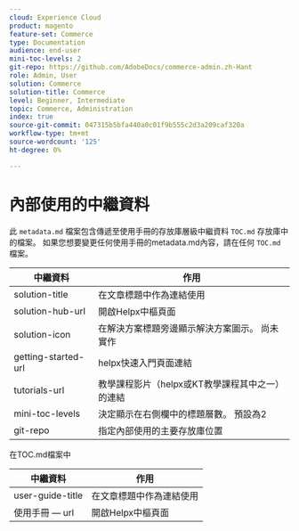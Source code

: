 ```yaml
---
cloud: Experience Cloud
product: magento
feature-set: Commerce
type: Documentation
audience: end-user
mini-toc-levels: 2
git-repo: https://github.com/AdobeDocs/commerce-admin.zh-Hant
role: Admin, User
solution: Commerce
solution-title: Commerce
level: Beginner, Intermediate
topic: Commerce, Administration
index: true
source-git-commit: 047315b5bfa440a0c01f9b555c2d3a209caf320a
workflow-type: tm+mt
source-wordcount: '125'
ht-degree: 0%

---
```



# 內部使用的中繼資料

此 `metadata.md` 檔案包含傳遞至使用手冊的存放庫層級中繼資料 `TOC.md` 存放庫中的檔案。 如果您想要變更任何使用手冊的metadata.md內容，請在任何 `TOC.md` 檔案。

| 中繼資料 | 作用 |
|--- |--- |
| solution-title | 在文章標題中作為連結使用 |
| solution-hub-url | 開啟Helpx中樞頁面 |
| solution-icon | 在解決方案標題旁邊顯示解決方案圖示。 尚未實作 |
| getting-started-url | helpx快速入門頁面連結 |
| tutorials-url | 教學課程影片（helpx或KT教學課程其中之一）的連結 |
| mini-toc-levels | 決定顯示在右側欄中的標題層數。 預設為2 |
| git-repo | 指定內部使用的主要存放庫位置 |

在TOC.md檔案中

| 中繼資料 | 作用 |
|--- |--- |
| user-guide-title | 在文章標題中作為連結使用 |
| 使用手冊 — url | 開啟Helpx中樞頁面 |
